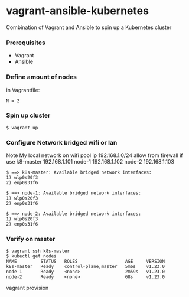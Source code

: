 # vagrant-ansible-kubernetes
Combination of Vagrant and Ansible to spin up a Kubernetes cluster

### Prerequisites
- Vagrant
- Ansible

### Define amount of nodes
in Vagrantfile:
```
N = 2
```


### Spin up cluster
```
$ vagrant up
```

### Configure Network bridged wifi or lan
Note My local network on wifi pool ip 192.168.1.0/24
allow from firewall if use 
k8-master 192.168.1.101
node-1 192.168.1.102
node-2 192.168.1.103
```
$ ==> k8s-master: Available bridged network interfaces:
1) wlp0s20f3
2) enp0s31f6

$ ==> node-1: Available bridged network interfaces:
1) wlp0s20f3
2) enp0s31f6

$ ==> node-2: Available bridged network interfaces:
1) wlp0s20f3
2) enp0s31f6

```


### Verify on master
```
$ vagrant ssh k8s-master
$ kubectl get nodes
NAME         STATUS   ROLES                  AGE     VERSION
k8s-master   Ready    control-plane,master   5m6s    v1.23.0
node-1       Ready    <none>                 2m59s   v1.23.0
node-2       Ready    <none>                 68s     v1.23.0
```
vagrant provision
